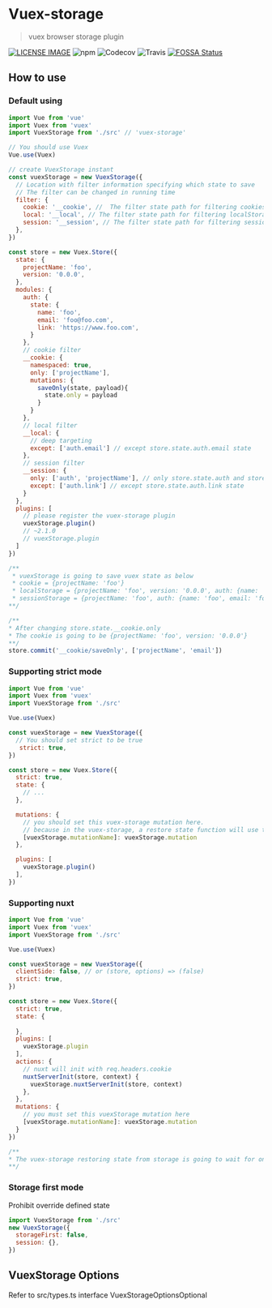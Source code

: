 # Vuex-storage
> vuex browser storage plugin

[![LICENSE IMAGE]](https://www.npmjs.org/package/vuex-storage)
![npm](https://img.shields.io/npm/v/vuex-storage.svg)
![Codecov](https://img.shields.io/codecov/c/github/bichikim/vuex-storage.svg)
![Travis](https://img.shields.io/travis/bichikim/vuex-storage.svg)
[![FOSSA Status](https://app.fossa.io/api/projects/git%2Bgithub.com%2Fbichikim%2Fvuex-storage.svg?type=shield)](https://app.fossa.io/projects/git%2Bgithub.com%2Fbichikim%2Fvuex-storage?ref=badge_shield)

[LICENSE IMAGE]:https://img.shields.io/npm/l/vuex-storage.svg
[NPM LINK]:https://www.npmjs.org/package/vuex-storage
## How to use
### Default using
```javascript
import Vue from 'vue'
import Vuex from 'vuex'
import VuexStorage from './src' // 'vuex-storage'

// You should use Vuex
Vue.use(Vuex)

// create VuexStorage instant
const vuexStorage = new VuexStorage({
  // Location with filter information specifying which state to save
  // The filter can be changed in running time
  filter: {
    cookie: '__cookie', //  The filter state path for filtering cookies to save
    local: '__local', // The filter state path for filtering localStorage to save 
    session: '__session', // The filter state path for filtering sessionStorage to save
  },
})

const store = new Vuex.Store({
  state: {
    projectName: 'foo',
    version: '0.0.0',
  },
  modules: {
    auth: {
      state: {
        name: 'foo',
        email: 'foo@foo.com',
        link: 'https://www.foo.com',
      }
    },
    // cookie filter
    __cookie: {
      namespaced: true,
      only: ['projectName'],
      mutations: {
        saveOnly(state, payload){
          state.only = payload
        }
      }
    },
    // local filter
    __local: {
      // deep targeting
      except: ['auth.email'] // except store.state.auth.email state 
    },
    // session filter
    __session: {
      only: ['auth', 'projectName'], // only store.state.auth and store.state.projectName
      except: ['auth.link'] // except store.state.auth.link state
    }
  },
  plugins: [
    // please register the vuex-storage plugin
    vuexStorage.plugin()
    // ~2.1.0
    // vuexStorage.plugin
  ]
})

/**
 * vuexStorage is going to save vuex state as below
 * cookie = {projectName: 'foo'}
 * localStorage = {projectName: 'foo', version: '0.0.0', auth: {name: 'foo', link: 'https://www.foo.com'}}
 * sessionStorage = {projectName: 'foo', auth: {name: 'foo', email: 'foo@foo.com'}}
**/

/**
* After changing store.state.__cookie.only
* The cookie is going to be {projectName: 'foo', version: '0.0.0'}
**/
store.commit('__cookie/saveOnly', ['projectName', 'email'])

```

### Supporting strict mode
```javascript
import Vue from 'vue'
import Vuex from 'vuex'
import VuexStorage from './src'

Vue.use(Vuex)

const vuexStorage = new VuexStorage({
  // You should set strict to be true
   strict: true,
})

const store = new Vuex.Store({
  strict: true,
  state: {
    // ...
  },

  mutations: {
    // you should set this vuex-storage mutation here.
    // because in the vuex-storage, a restore state function will use the below mutation
    [vuexStorage.mutationName]: vuexStorage.mutation
  },

  plugins: [
    vuexStorage.plugin()
  ],
})

```

### Supporting nuxt
```javascript
import Vue from 'vue'
import Vuex from 'vuex'
import VuexStorage from './src'

Vue.use(Vuex)

const vuexStorage = new VuexStorage({
  clientSide: false, // or (store, options) => (false)
  strict: true,
})

const store = new Vuex.Store({
  strict: true,
  state: {
    
  },
  plugins: [
    vuexStorage.plugin
  ],
  actions: {
    // nuxt will init with req.headers.cookie
    nuxtServerInit(store, context) {
      vuexStorage.nuxtServerInit(store, context)
    },
  },
  mutations: {
    // you must set this vuexStorage mutation here
    [vuexStorage.mutationName]: vuexStorage.mutation
  }
})

/**
* The vuex-storage restoring state from storage is going to wait for onNuxtReady calling
**/


```

### Storage first mode
Prohibit override defined state

```javascript
import VuexStorage from './src'
new VuexStorage({
  storageFirst: false,
  session: {},
})
```

## VuexStorage Options
Refer to src/types.ts interface VuexStorageOptionsOptional



